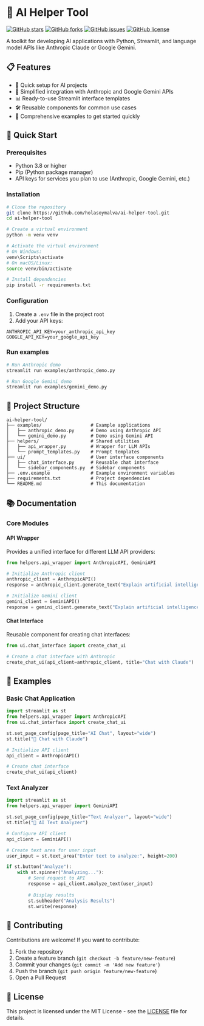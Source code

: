 # 🤖 AI Helper Tool

[![GitHub stars](https://img.shields.io/github/stars/holasoymalva/ai-helper-tool)](https://github.com/holasoymalva/ai-helper-tool/stargazers)
[![GitHub forks](https://img.shields.io/github/forks/holasoymalva/ai-helper-tool)](https://github.com/holasoymalva/ai-helper-tool/network/members)
[![GitHub issues](https://img.shields.io/github/issues/holasoymalva/ai-helper-tool)](https://github.com/holasoymalva/ai-helper-tool/issues)
[![GitHub license](https://img.shields.io/github/license/holasoymalva/ai-helper-tool)](https://github.com/holasoymalva/ai-helper-tool/blob/main/LICENSE)

A toolkit for developing AI applications with Python, Streamlit, and language model APIs like Anthropic Claude or Google Gemini.

## 📋 Features

- 🚀 Quick setup for AI projects
- 🔌 Simplified integration with Anthropic and Google Gemini APIs
- 📊 Ready-to-use Streamlit interface templates
- 🛠️ Reusable components for common use cases
- 📝 Comprehensive examples to get started quickly

## 🚀 Quick Start

### Prerequisites

- Python 3.8 or higher
- Pip (Python package manager)
- API keys for services you plan to use (Anthropic, Google Gemini, etc.)

### Installation

```bash
# Clone the repository
git clone https://github.com/holasoymalva/ai-helper-tool.git
cd ai-helper-tool

# Create a virtual environment
python -m venv venv

# Activate the virtual environment
# On Windows:
venv\Scripts\activate
# On macOS/Linux:
source venv/bin/activate

# Install dependencies
pip install -r requirements.txt
```

### Configuration

1. Create a `.env` file in the project root
2. Add your API keys:

```
ANTHROPIC_API_KEY=your_anthropic_api_key
GOOGLE_API_KEY=your_google_api_key
```

### Run examples

```bash
# Run Anthropic demo
streamlit run examples/anthropic_demo.py

# Run Google Gemini demo
streamlit run examples/gemini_demo.py
```

## 🧩 Project Structure

```
ai-helper-tool/
├── examples/                  # Example applications
│   ├── anthropic_demo.py      # Demo using Anthropic API
│   └── gemini_demo.py         # Demo using Gemini API
├── helpers/                   # Shared utilities
│   ├── api_wrapper.py         # Wrapper for LLM APIs
│   └── prompt_templates.py    # Prompt templates
├── ui/                        # User interface components
│   ├── chat_interface.py      # Reusable chat interface
│   └── sidebar_components.py  # Sidebar components
├── .env.example               # Example environment variables
├── requirements.txt           # Project dependencies
└── README.md                  # This documentation
```

## 📚 Documentation

### Core Modules

#### API Wrapper

Provides a unified interface for different LLM API providers:

```python
from helpers.api_wrapper import AnthropicAPI, GeminiAPI

# Initialize Anthropic client
anthropic_client = AnthropicAPI()
response = anthropic_client.generate_text("Explain artificial intelligence")

# Initialize Gemini client
gemini_client = GeminiAPI()
response = gemini_client.generate_text("Explain artificial intelligence")
```

#### Chat Interface

Reusable component for creating chat interfaces:

```python
from ui.chat_interface import create_chat_ui

# Create a chat interface with Anthropic
create_chat_ui(api_client=anthropic_client, title="Chat with Claude")
```

## 🧪 Examples

### Basic Chat Application

```python
import streamlit as st
from helpers.api_wrapper import AnthropicAPI
from ui.chat_interface import create_chat_ui

st.set_page_config(page_title="AI Chat", layout="wide")
st.title("💬 Chat with Claude")

# Initialize API client
api_client = AnthropicAPI()

# Create chat interface
create_chat_ui(api_client)
```

### Text Analyzer

```python
import streamlit as st
from helpers.api_wrapper import GeminiAPI

st.set_page_config(page_title="Text Analyzer", layout="wide")
st.title("📝 AI Text Analyzer")

# Configure API client
api_client = GeminiAPI()

# Create text area for user input
user_input = st.text_area("Enter text to analyze:", height=200)

if st.button("Analyze"):
    with st.spinner("Analyzing..."):
        # Send request to API
        response = api_client.analyze_text(user_input)
        
        # Display results
        st.subheader("Analysis Results")
        st.write(response)
```

## 🤝 Contributing

Contributions are welcome! If you want to contribute:

1. Fork the repository
2. Create a feature branch (`git checkout -b feature/new-feature`)
3. Commit your changes (`git commit -m 'Add new feature'`)
4. Push the branch (`git push origin feature/new-feature`)
5. Open a Pull Request

## 📄 License

This project is licensed under the MIT License - see the [LICENSE](LICENSE) file for details.
